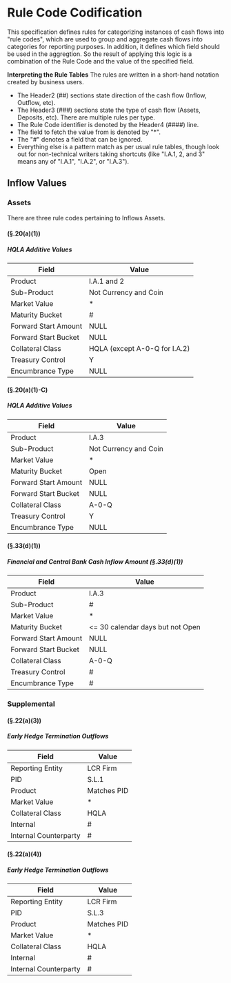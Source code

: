 # Rule Code Codification
This specification defines rules for categorizing instances of cash flows into "rule codes",
which are used to group and aggregate cash flows into categories for reporting purposes. In addition,
it defines which field should be used in the aggregtion. So the result of applying this
logic is a combination of the Rule Code and the value of the specified field.

**Interpreting the Rule Tables**
The rules are written in a short-hand notation created by business users.
* The Header2 (##) sections state direction of the cash flow (Inflow, Outflow, etc).
* The Header3 (###) sections state the type of cash flow (Assets, Deposits, etc). There are multiple rules per type.
* The Rule Code identifier is denoted by the Header4 (####) line.
* The field to fetch the value from is denoted by "*".
* The "#" denotes a field that can be ignored.
* Everything else is a pattern match as per usual rule tables, though look out 
for non-technical writers taking shortcuts (like "I.A.1, 2, and 3" means any of "I.A.1", "I.A.2", or "I.A.3").

## Inflow Values
### Assets 
There are three rule codes pertaining to Inflows Assets.

#### (§.20(a)(1))
##### HQLA Additive Values
| Field                | Value                         |
|----------------------|-------------------------------|
| Product              | I.A.1 and 2                   |
| Sub-Product          | Not Currency and Coin         |
| Market Value         | *                             |
| Maturity Bucket      | #                             |
| Forward Start Amount | NULL                          |
| Forward Start Bucket | NULL                          |
| Collateral Class     | HQLA (except A-0-Q for I.A.2) |
| Treasury Control     | Y                             |
| Encumbrance Type     | NULL                          |

#### (§.20(a)(1)-C)
##### HQLA Additive Values
| Field                | Value                 |
|----------------------|-----------------------|
| Product              | I.A.3                 |
| Sub-Product          | Not Currency and Coin |
| Market Value         | *                     |
| Maturity Bucket      | Open                  |
| Forward Start Amount | NULL                  |
| Forward Start Bucket | NULL                  |
| Collateral Class     | A-0-Q                 |
| Treasury Control     | Y                     |
| Encumbrance Type     | NULL                  |


#### (§.33(d)(1))
##### Financial and Central Bank Cash Inflow Amount (§.33(d)(1))
| Field                     | Value                            |
|---------------------------|----------------------------------|
| Product                   | I.A.3                            |
| Sub-Product               | #                                |
| Market Value              | *                                |
| Maturity Bucket           | <= 30 calendar days but not Open |
| Forward Start Amount      | NULL                             |
| Forward Start Bucket      | NULL                             |
| Collateral Class          | A-0-Q                            |
| Treasury Control          | #                                |
| Encumbrance Type          | #                                |


### Supplemental

#### (§.22(a)(3))
##### Early Hedge Termination Outflows
| Field                 | Value       |
|-----------------------|-------------|
| Reporting Entity      | LCR Firm    |
| PID                   | S.L.1       |
| Product               | Matches PID |
| Market Value          | *           |
| Collateral Class      | HQLA        |
| Internal              | #           |
| Internal Counterparty | #           |

#### (§.22(a)(4))
##### Early Hedge Termination Outflows
| Field                 | Value        |
|-----------------------|--------------|
| Reporting Entity      | LCR Firm     |
| PID                   | S.L.3        |
| Product               | Matches PID  |
| Market Value          | *            |
| Collateral Class      | HQLA         |
| Internal              | #            |
| Internal Counterparty | #            |
